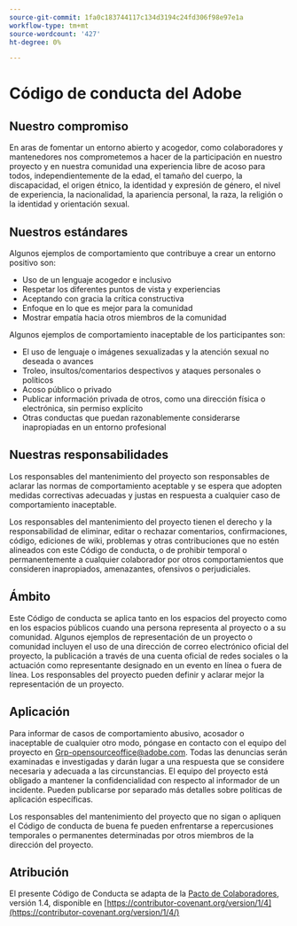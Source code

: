 ```yaml
---
source-git-commit: 1fa0c183744117c134d3194c24fd306f98e97e1a
workflow-type: tm+mt
source-wordcount: '427'
ht-degree: 0%

---
```

# Código de conducta del Adobe

## Nuestro compromiso

En aras de fomentar un entorno abierto y acogedor, como colaboradores y mantenedores nos comprometemos a hacer de la participación en nuestro proyecto y en nuestra comunidad una experiencia libre de acoso para todos, independientemente de la edad, el tamaño del cuerpo, la discapacidad, el origen étnico, la identidad y expresión de género, el nivel de experiencia, la nacionalidad, la apariencia personal, la raza, la religión o la identidad y orientación sexual.

## Nuestros estándares

Algunos ejemplos de comportamiento que contribuye a crear un entorno positivo son:

* Uso de un lenguaje acogedor e inclusivo
* Respetar los diferentes puntos de vista y experiencias
* Aceptando con gracia la crítica constructiva
* Enfoque en lo que es mejor para la comunidad
* Mostrar empatía hacia otros miembros de la comunidad

Algunos ejemplos de comportamiento inaceptable de los participantes son:

* El uso de lenguaje o imágenes sexualizadas y la atención sexual no deseada o avances
* Troleo, insultos/comentarios despectivos y ataques personales o políticos
* Acoso público o privado
* Publicar información privada de otros, como una dirección física o electrónica, sin permiso explícito
* Otras conductas que puedan razonablemente considerarse inapropiadas en un entorno profesional

## Nuestras responsabilidades

Los responsables del mantenimiento del proyecto son responsables de aclarar las normas de comportamiento aceptable y se espera que adopten medidas correctivas adecuadas y justas en respuesta a cualquier caso de comportamiento inaceptable.

Los responsables del mantenimiento del proyecto tienen el derecho y la responsabilidad de eliminar, editar o rechazar comentarios, confirmaciones, código, ediciones de wiki, problemas y otras contribuciones que no estén alineados con este Código de conducta, o de prohibir temporal o permanentemente a cualquier colaborador por otros comportamientos que consideren inapropiados, amenazantes, ofensivos o perjudiciales.

## Ámbito

Este Código de conducta se aplica tanto en los espacios del proyecto como en los espacios públicos cuando una persona representa al proyecto o a su comunidad. Algunos ejemplos de representación de un proyecto o comunidad incluyen el uso de una dirección de correo electrónico oficial del proyecto, la publicación a través de una cuenta oficial de redes sociales o la actuación como representante designado en un evento en línea o fuera de línea. Los responsables del proyecto pueden definir y aclarar mejor la representación de un proyecto.

## Aplicación

Para informar de casos de comportamiento abusivo, acosador o inaceptable de cualquier otro modo, póngase en contacto con el equipo del proyecto en Grp-opensourceoffice@adobe.com. Todas las denuncias serán examinadas e investigadas y darán lugar a una respuesta que se considere necesaria y adecuada a las circunstancias. El equipo del proyecto está obligado a mantener la confidencialidad con respecto al informador de un incidente.
Pueden publicarse por separado más detalles sobre políticas de aplicación específicas.

Los responsables del mantenimiento del proyecto que no sigan o apliquen el Código de conducta de buena fe pueden enfrentarse a repercusiones temporales o permanentes determinadas por otros miembros de la dirección del proyecto.

## Atribución

El presente Código de Conducta se adapta de la [Pacto de Colaboradores](https://contributor-covenant.org), versión 1.4, disponible en [https://contributor-covenant.org/version/1/4](https://contributor-covenant.org/version/1/4/)
